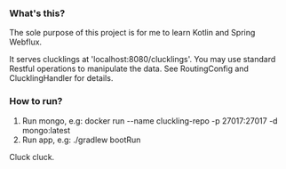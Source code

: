 ### What's this?

The sole purpose of this project is for me to learn Kotlin and Spring Webflux.

It serves clucklings at 'localhost:8080/clucklings'. You may use standard Restful operations
to manipulate the data. See RoutingConfig and ClucklingHandler for details.

### How to run?

1. Run mongo, e.g: docker run --name cluckling-repo -p 27017:27017 -d mongo:latest
2. Run app, e.g: ./gradlew bootRun

Cluck cluck.